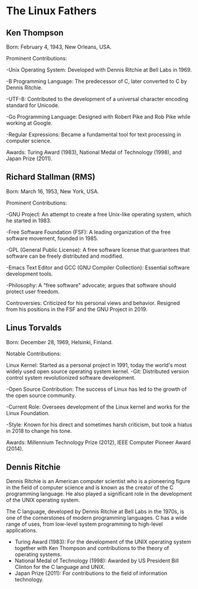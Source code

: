 # The Linux Fathers

## Ken Thompson
Born: February 4, 1943, New Orleans, USA.

Prominent Contributions:

-Unix Operating System: Developed with Dennis Ritchie at Bell Labs in 1969.

-B Programming Language: The predecessor of C, later converted to C by Dennis Ritchie.

-UTF-8: Contributed to the development of a universal character encoding standard for Unicode.

-Go Programming Language: Designed with Robert Pike and Rob Pike while working at Google.

-Regular Expressions: Became a fundamental tool for text processing in computer science.

Awards: Turing Award (1983), National Medal of Technology (1998), and Japan Prize (2011).


## Richard Stallman (RMS)
Born: March 16, 1953, New York, USA.

Prominent Contributions:

-GNU Project: An attempt to create a free Unix-like operating system, which he started in 1983.

-Free Software Foundation (FSF): A leading organization of the free software movement, founded in 1985.

-GPL (General Public License): A free software license that guarantees that software can be freely distributed and modified.

-Emacs Text Editor and GCC (GNU Compiler Collection): Essential software development tools.

-Philosophy: A "free software" advocate; argues that software should protect user freedom.

Controversies: Criticized for his personal views and behavior. Resigned from his positions in the FSF and the GNU Project in 2019.


## Linus Torvalds
Born: December 28, 1969, Helsinki, Finland.

Notable Contributions:

Linux Kernel: Started as a personal project in 1991, today the world's most widely used open source operating system kernel.
-Git: Distributed version control system revolutionized software development.

-Open Source Contribution: The success of Linux has led to the growth of the open source community.

-Current Role: Oversees development of the Linux kernel and works for the Linux Foundation.

-Style: Known for his direct and sometimes harsh criticism, but took a hiatus in 2018 to change his tone.

Awards: Millennium Technology Prize (2012), IEEE Computer Pioneer Award (2014).

## Dennis Ritchie
Dennis Ritchie is an American computer scientist who is a pioneering figure in the field of computer science and is known as the creator of the C programming language. He also played a significant role in the development of the UNIX operating system.

The C language, developed by Dennis Ritchie at Bell Labs in the 1970s, is one of the cornerstones of modern programming languages.
C has a wide range of uses, from low-level system programming to high-level applications.

- Turing Award (1983): For the development of the UNIX operating system together with Ken Thompson and contributions to the theory of operating systems.
- National Medal of Technology (1998): Awarded by US President Bill Clinton for the C language and UNIX.
- Japan Prize (2011): For contributions to the field of information technology.
